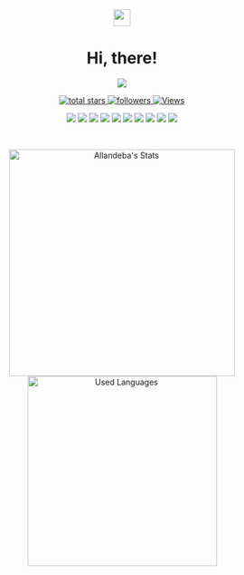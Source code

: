 <div align="center">
  <img src="https://media.giphy.com/media/hvRJCLFzcasrR4ia7z/giphy.gif" width="30" />
  <h1>Hi, there!</h1>
</div>

<div align="center">
  <p>
    <a href="https://www.linkedin.com/in/allan-debastiani/">
      <img src="https://img.shields.io/badge/-LinkedIn-0A66C2?style=for-the-badge&logo=linkedin&logoColor=white" />
    </a>
  </p>
</div>

<div align="center">
  <p>
    <a href="https://github.com/Allandeba?tab=repositories&sort=stargazers">
      <img alt="total stars" title="Total stars on GitHub" src="https://custom-icon-badges.herokuapp.com/badge/dynamic/json?logo=star&color=55960c&labelColor=488207&label=Stars&style=for-the-badge&query=%24.stars&url=https://api.github-star-counter.workers.dev/user/Allandeba" />
    </a>
    <a href="https://github.com/Allandeba?tab=followers">
      <img alt="followers" title="Follow me on Github" src="https://custom-icon-badges.herokuapp.com/github/followers/Allandeba?color=236ad3&labelColor=1155ba&style=for-the-badge&logo=person-add&label=Follow&logoColor=white" />
    </a>
    <a href="https://github.com/Allandeba/">
      <img alt="Views" title="GitHub profile views" src="https://komarev.com/ghpvc/?username=Allandeba&label=Profile%20Views&color=red&style=for-the-badge" />
    </a>
  </p>
</div>

<div align="center">
  <p>
    <img src="https://img.shields.io/badge/C%23-239120?style=for-the-badge&logo=c-sharp&logoColor=white" />
    <img src="https://img.shields.io/badge/Blazor-5C2D91?style=for-the-badge" />
    <img src="https://img.shields.io/badge/JavaScript-F7DF1E?style=for-the-badge&logo=javascript&logoColor=black" />
    <img src="https://img.shields.io/badge/HTML-E34F26?style=for-the-badge&logo=html5&logoColor=white" />
    <img src="https://img.shields.io/badge/CSS-1572B6?style=for-the-badge&logo=css3&logoColor=white" />
    <img src="https://img.shields.io/badge/RESTful%20APIs-30A3DC?style=for-the-badge" />
    <img src="https://img.shields.io/badge/Scrum-30A3DC?style=for-the-badge" />
    <img src="https://img.shields.io/badge/Git-F05032?style=for-the-badge&logo=git&logoColor=white" />
    <img src="https://img.shields.io/badge/Tortoise%20SVN-810B14?style=for-the-badge&logo=apache-subversion&logoColor=white" />
    <img src="https://img.shields.io/badge/Docker-<COLOR>?style=for-the-badge&logo=docker" />
  </p>
</div>

<br />

<div align="center">
  <p>
    <a href="https://github.com/Allandeba" target="_blank">
      <img width="400" src="https://github-readme-stats.vercel.app/api?username=Allandeba&show_icons=true&theme=react" alt="Allandeba's Stats" />
      <img width="335" src="https://github-readme-stats.vercel.app/api/top-langs/?username=Allandeba&layout=compact&theme=react" alt="Used Languages" />
    </a>
  </p>
</div>
